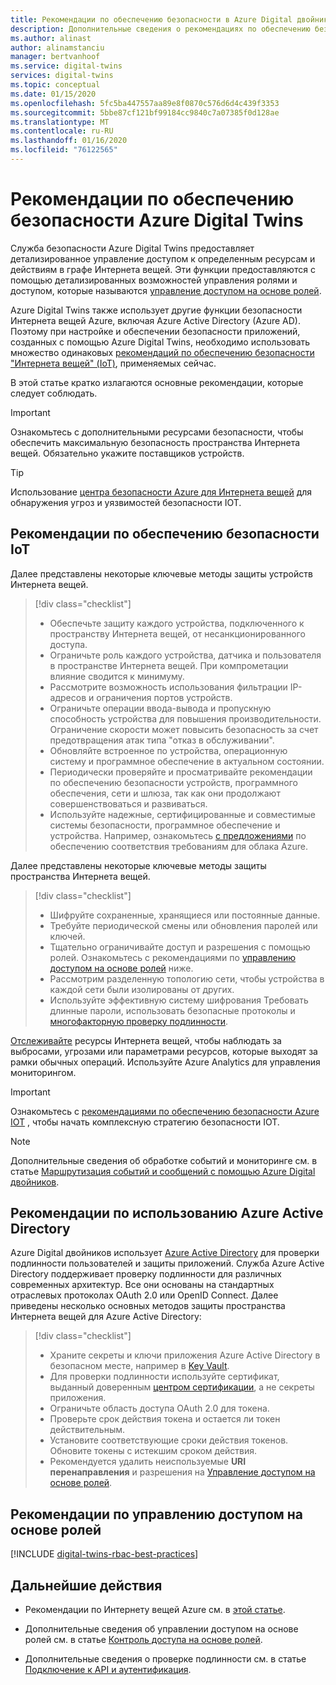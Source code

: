 ```yaml
---
title: Рекомендации по обеспечению безопасности в Azure Digital двойников | Документация Майкрософт
description: Дополнительные сведения о рекомендациях по обеспечению безопасности для цифровых двойников Azure и "Интернет вещей".
ms.author: alinast
author: alinamstanciu
manager: bertvanhoof
ms.service: digital-twins
services: digital-twins
ms.topic: conceptual
ms.date: 01/15/2020
ms.openlocfilehash: 5fc5ba447557aa89e8f0870c576d6d4c439f3353
ms.sourcegitcommit: 5bbe87cf121bf99184cc9840c7a07385f0d128ae
ms.translationtype: MT
ms.contentlocale: ru-RU
ms.lasthandoff: 01/16/2020
ms.locfileid: "76122565"
---
```

# <a name="azure-digital-twins-security-best-practices"></a>Рекомендации по обеспечению безопасности Azure Digital Twins

Служба безопасности Azure Digital Twins предоставляет детализированное управление доступом к определенным ресурсам и действиям в графе Интернета вещей. Эти функции предоставляются с помощью детализированных возможностей управления ролями и доступом, которые называются [управление доступом на основе ролей](./security-role-based-access-control.md).

Azure Digital Twins также использует другие функции безопасности Интернета вещей Azure, включая Azure Active Directory (Azure AD). Поэтому при настройке и обеспечении безопасности приложений, созданных с помощью Azure Digital Twins, необходимо использовать множество одинаковых [рекомендаций по обеспечению безопасности "Интернета вещей" (IoT)](../iot-fundamentals/iot-security-best-practices.md), применяемых сейчас.

В этой статье кратко излагаются основные рекомендации, которые следует соблюдать.

> [!IMPORTANT]
> Ознакомьтесь с дополнительными ресурсами безопасности, чтобы обеспечить максимальную безопасность пространства Интернета вещей. Обязательно укажите поставщиков устройств.

> [!TIP]
> Использование [центра безопасности Azure для Интернета вещей](https://docs.microsoft.com/azure/asc-for-iot/) для обнаружения угроз и уязвимостей безопасности IOT.

## <a name="iot-security-best-practices"></a>Рекомендации по обеспечению безопасности IoT

Далее представлены некоторые ключевые методы защиты устройств Интернета вещей.

> [!div class="checklist"]
> * Обеспечьте защиту каждого устройства, подключенного к пространству Интернета вещей, от несанкционированного доступа.
> * Ограничьте роль каждого устройства, датчика и пользователя в пространстве Интернета вещей. При компрометации влияние сводится к минимуму.
> * Рассмотрите возможность использования фильтрации IP-адресов и ограничения портов устройств.
> * Ограничьте операции ввода-вывода и пропускную способность устройства для повышения производительности. Ограничение скорости может повысить безопасность за счет предотвращения атак типа "отказ в обслуживании".
> * Обновляйте встроенное по устройства, операционную систему и программное обеспечение в актуальном состоянии.
> * Периодически проверяйте и просматривайте рекомендации по обеспечению безопасности устройств, программного обеспечения, сети и шлюза, так как они продолжают совершенствоваться и развиваться.
> * Используйте надежные, сертифицированные и совместимые системы безопасности, программное обеспечение и устройства. Например, ознакомьтесь [с предложениями](https://azure.microsoft.com/overview/trusted-cloud/compliance/) по обеспечению соответствия требованиям для облака Azure.

Далее представлены некоторые ключевые методы защиты пространства Интернета вещей.

> [!div class="checklist"]
> * Шифруйте сохраненные, хранящиеся или постоянные данные.
> * Требуйте периодической смены или обновления паролей или ключей.
> * Тщательно ограничивайте доступ и разрешения с помощью ролей. Ознакомьтесь с рекомендациями по [управлению доступом на основе ролей](#role-based-access-control-best-practices) ниже.
> * Рассмотрим разделенную топологию сети, чтобы устройства в каждой сети были изолированы от других.
> * Используйте эффективную систему шифрования Требовать длинные пароли, использовать безопасные протоколы и [многофакторную проверку подлинности](https://docs.microsoft.com/azure/active-directory/authentication/concept-mfa-howitworks).

[Отслеживайте](./how-to-configure-monitoring.md) ресурсы Интернета вещей, чтобы наблюдать за выбросами, угрозами или параметрами ресурсов, которые выходят за рамки обычных операций. Используйте Azure Analytics для управления мониторингом.

> [!IMPORTANT]
> Ознакомьтесь с [рекомендациями по обеспечению безопасности Azure IOT](../iot-fundamentals/iot-security-best-practices.md) , чтобы начать комплексную стратегию безопасности IOT.

> [!NOTE]
> Дополнительные сведения об обработке событий и мониторинге см. в статье [Маршрутизация событий и сообщений с помощью Azure Digital двойников](./concepts-events-routing.md).

## <a name="azure-active-directory-best-practices"></a>Рекомендации по использованию Azure Active Directory

Azure Digital двойников использует [Azure Active Directory](https://docs.microsoft.com/azure/active-directory/authentication/) для проверки подлинности пользователей и защиты приложений. Служба Azure Active Directory поддерживает проверку подлинности для различных современных архитектур. Все они основаны на стандартных отраслевых протоколах OAuth 2.0 или OpenID Connect. Далее приведены несколько основных методов защиты пространства Интернета вещей для Azure Active Directory:

> [!div class="checklist"]
> * Храните секреты и ключи приложения Azure Active Directory в безопасном месте, например в [Key Vault](https://azure.microsoft.com/services/key-vault/).
> * Для проверки подлинности используйте сертификат, выданный доверенным [центром сертификации](../active-directory/authentication/active-directory-certificate-based-authentication-get-started.md), а не секреты приложения.
> * Ограничьте область доступа OAuth 2.0 для токена.
> * Проверьте срок действия токена и остается ли токен действительным.
> * Установите соответствующие сроки действия токенов. Обновите токены с истекшим сроком действия.
> * Рекомендуется удалить неиспользуемые **URI перенаправления** и разрешения на [Управление доступом на основе ролей](#role-based-access-control-best-practices).

## <a name="role-based-access-control-best-practices"></a>Рекомендации по управлению доступом на основе ролей

[!INCLUDE [digital-twins-rbac-best-practices](../../includes/digital-twins-rbac-best-practices.md)]

## <a name="next-steps"></a>Дальнейшие действия

* Рекомендации по Интернету вещей Azure см. в [этой статье](../iot-fundamentals/iot-security-best-practices.md).

* Дополнительные сведения об управлении доступом на основе ролей см. в статье [Контроль доступа на основе ролей](./security-role-based-access-control.md).

* Дополнительные сведения о проверке подлинности см. в статье [Подключение к API и аутентификация](./security-authenticating-apis.md).
